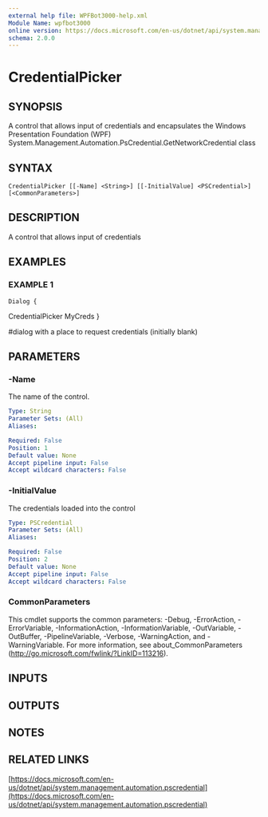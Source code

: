 ```yaml
---
external help file: WPFBot3000-help.xml
Module Name: wpfbot3000
online version: https://docs.microsoft.com/en-us/dotnet/api/system.management.automation.pscredential
schema: 2.0.0
---
```


# CredentialPicker

## SYNOPSIS
A control that allows input of credentials and encapsulates the Windows Presentation Foundation (WPF) System.Management.Automation.PsCredential.GetNetworkCredential class

## SYNTAX

```
CredentialPicker [[-Name] <String>] [[-InitialValue] <PSCredential>] [<CommonParameters>]
```

## DESCRIPTION
A control that allows input of credentials

## EXAMPLES

### EXAMPLE 1
```
Dialog {
```

CredentialPicker MyCreds
}

#dialog with a place to request credentials (initially blank)

## PARAMETERS

### -Name
The name of the control.

```yaml
Type: String
Parameter Sets: (All)
Aliases:

Required: False
Position: 1
Default value: None
Accept pipeline input: False
Accept wildcard characters: False
```

### -InitialValue
The credentials loaded into the control

```yaml
Type: PSCredential
Parameter Sets: (All)
Aliases:

Required: False
Position: 2
Default value: None
Accept pipeline input: False
Accept wildcard characters: False
```

### CommonParameters
This cmdlet supports the common parameters: -Debug, -ErrorAction, -ErrorVariable, -InformationAction, -InformationVariable, -OutVariable, -OutBuffer, -PipelineVariable, -Verbose, -WarningAction, and -WarningVariable.
For more information, see about_CommonParameters (http://go.microsoft.com/fwlink/?LinkID=113216).

## INPUTS

## OUTPUTS

## NOTES

## RELATED LINKS

[https://docs.microsoft.com/en-us/dotnet/api/system.management.automation.pscredential](https://docs.microsoft.com/en-us/dotnet/api/system.management.automation.pscredential)

